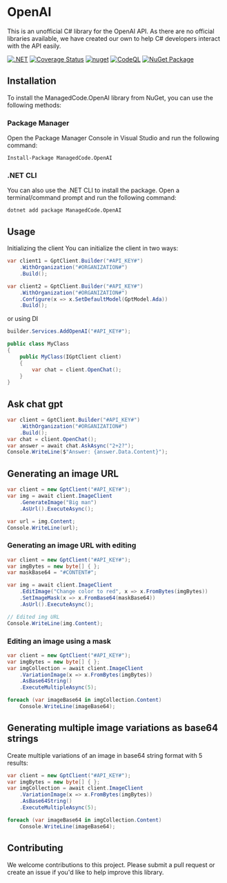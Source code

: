 # OpenAI

This is an unofficial C# library for the OpenAI API. As there are no official libraries available, we have created our
own to help C# developers interact with the API easily.

[![.NET](https://github.com/managedcode/OpenAI/actions/workflows/dotnet.yml/badge.svg)](https://github.com/managedcode/OpenAI/actions/workflows/dotnet.yml)
[![Coverage Status](https://coveralls.io/repos/github/managedcode/OpenAI/badge.svg?branch=main&service=github)](https://coveralls.io/github/managedcode/OpenAI?branch=main)
[![nuget](https://github.com/managedcode/OpenAI/actions/workflows/nuget.yml/badge.svg?branch=main)](https://github.com/managedcode/Communication/actions/workflows/nuget.yml)
[![CodeQL](https://github.com/managedcode/OpenAI/actions/workflows/codeql-analysis.yml/badge.svg?branch=main)](https://github.com/managedcode/OpenAI/actions/workflows/codeql-analysis.yml)
[![NuGet Package](https://img.shields.io/nuget/v/ManagedCode.OpenAI.svg)](https://www.nuget.org/packages/ManagedCode.OpenAI)

## Installation

To install the ManagedCode.OpenAI library from NuGet, you can use the following methods:

### Package Manager

Open the Package Manager Console in Visual Studio and run the following command:

```
Install-Package ManagedCode.OpenAI
```

### .NET CLI

You can also use the .NET CLI to install the package. Open a terminal/command prompt and run the following command:

```
dotnet add package ManagedCode.OpenAI
```

## Usage

Initializing the client
You can initialize the client in two ways:

``` cs
var client1 = GptClient.Builder("#API_KEY#")
    .WithOrganization("#ORGANIZATION#")
    .Build();
```

```cs
var client2 = GptClient.Builder("#API_KEY#")
    .WithOrganization("#ORGANIZATION#")
    .Configure(x => x.SetDefaultModel(GptModel.Ada))
    .Build();
```
or using DI

```cs
builder.Services.AddOpenAI("#API_KEY#");

public class MyClass
{
    public MyClass(IGptClient client)
    {
        var chat = client.OpenChat();
    }
}
```

## Ask chat gpt
``` cs
var client = GptClient.Builder("#API_KEY#")
    .WithOrganization("#ORGANIZATION#")
    .Build();
var chat = client.OpenChat();
var answer = await chat.AskAsync("2+2?");
Console.WriteLine($"Answer: {answer.Data.Content}");
```


## Generating an image URL

```cs
var client = new GptClient("#API_KEY#");
var img = await client.ImageClient
    .GenerateImage("Big man")
    .AsUrl().ExecuteAsync();

var url = img.Content;
Console.WriteLine(url);
```

### Generating an image URL with editing
```cs
var client = new GptClient("#API_KEY#");
var imgBytes = new byte[] { };
var maskBase64 = "#CONTENT#";

var img = await client.ImageClient
    .EditImage("Change color to red", x => x.FromBytes(imgBytes))
    .SetImageMask(x => x.FromBase64(maskBase64))
    .AsUrl().ExecuteAsync();

// Edited img URL
Console.WriteLine(img.Content);
```

### Editing an image using a mask
```cs
var client = new GptClient("#API_KEY#");
var imgBytes = new byte[] { };
var imgCollection = await client.ImageClient
    .VariationImage(x => x.FromBytes(imgBytes))
    .AsBase64String()
    .ExecuteMultipleAsync(5);

foreach (var imageBase64 in imgCollection.Content)
    Console.WriteLine(imageBase64);
```    

## Generating multiple image variations as base64 strings

Create multiple variations of an image in base64 string format with 5 results:

```cs
var client = new GptClient("#API_KEY#");
var imgBytes = new byte[] { };
var imgCollection = await client.ImageClient
    .VariationImage(x => x.FromBytes(imgBytes))
    .AsBase64String()
    .ExecuteMultipleAsync(5);

foreach (var imageBase64 in imgCollection.Content)
    Console.WriteLine(imageBase64);
```

## Contributing

We welcome contributions to this project. Please submit a pull request or create an issue if you'd like to help improve
this library.

